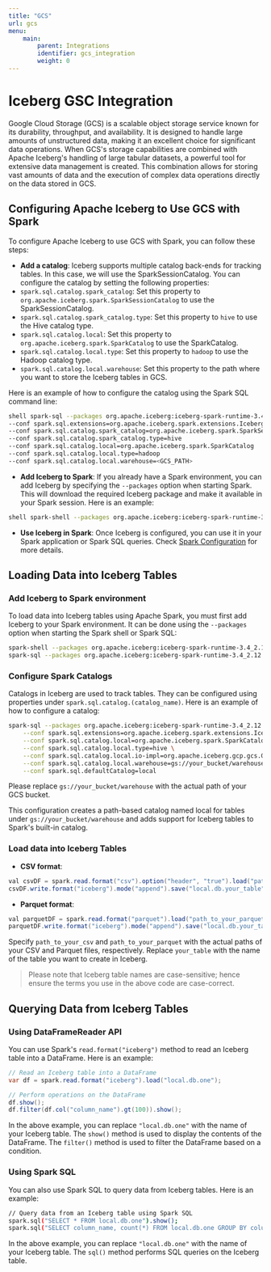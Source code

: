 ```yaml
---
title: "GCS"
url: gcs
menu:
    main:
        parent: Integrations
        identifier: gcs_integration
        weight: 0
---
```

<!--
 - Licensed to the Apache Software Foundation (ASF) under one or more
 - contributor license agreements. See the NOTICE file distributed with
 - this work for additional information regarding copyright ownership.
 - The ASF licenses this file to You under the Apache License, Version 2.0
 - (the "License"); you may not use this file except in compliance with
 - the License. You may obtain a copy of the License at
 -
 -   http://www.apache.org/licenses/LICENSE-2.0
 -
 - Unless required by applicable law or agreed to in writing, software
 - distributed under the License is distributed on an "AS IS" BASIS,
 - WITHOUT WARRANTIES OR CONDITIONS OF ANY KIND, either express or implied.
 - See the License for the specific language governing permissions and
 - limitations under the License.
 -->

# Iceberg GSC Integration

Google Cloud Storage (GCS) is a scalable object storage service known for its durability, throughput, and availability. It is designed to handle large amounts of unstructured data, making it an excellent choice for significant data operations. When GCS's storage capabilities are combined with Apache Iceberg's handling of large tabular datasets, a powerful tool for extensive data management is created. This combination allows for storing vast amounts of data and the execution of complex data operations directly on the data stored in GCS.
  
## Configuring Apache Iceberg to Use GCS with Spark

To configure Apache Iceberg to use GCS with Spark, you can follow these steps:

- **Add a catalog**: Iceberg supports multiple catalog back-ends for tracking tables. In this case, we will use the SparkSessionCatalog. You can configure the catalog by setting the following properties:
- `spark.sql.catalog.spark_catalog`: Set this property to `org.apache.iceberg.spark.SparkSessionCatalog` to use the SparkSessionCatalog.
- `spark.sql.catalog.spark_catalog.type`: Set this property to `hive` to use the Hive catalog type.
- `spark.sql.catalog.local`: Set this property to `org.apache.iceberg.spark.SparkCatalog` to use the SparkCatalog.
- `spark.sql.catalog.local.type`: Set this property to `hadoop` to use the Hadoop catalog type.
- `spark.sql.catalog.local.warehouse`: Set this property to the path where you want to store the Iceberg tables in GCS.

Here is an example of how to configure the catalog using the Spark SQL command line:

```bash
shell spark-sql --packages org.apache.iceberg:iceberg-spark-runtime-3.4_2.12:1.3.1
--conf spark.sql.extensions=org.apache.iceberg.spark.extensions.IcebergSparkSessionExtensions
--conf spark.sql.catalog.spark_catalog=org.apache.iceberg.spark.SparkSessionCatalog
--conf spark.sql.catalog.spark_catalog.type=hive
--conf spark.sql.catalog.local=org.apache.iceberg.spark.SparkCatalog
--conf spark.sql.catalog.local.type=hadoop
--conf spark.sql.catalog.local.warehouse=<GCS_PATH>
```

- **Add Iceberg to Spark**: If you already have a Spark environment, you can add Iceberg by specifying the `--packages` option when starting Spark. This will download the required Iceberg package and make it available in your Spark session. Here is an example:

```bash
shell spark-shell --packages org.apache.iceberg:iceberg-spark-runtime-3.4_2.12:1.3.1

```

- **Use Iceberg in Spark**: Once Iceberg is configured, you can use it in your Spark application or Spark SQL queries. Check [Spark Configuration](spark-configuration.md) for more details.

## Loading Data into Iceberg Tables

### Add Iceberg to Spark environment

To load data into Iceberg tables using Apache Spark, you must first add Iceberg to your Spark environment. It can be done using the `--packages` option when starting the Spark shell or Spark SQL:

```bash
spark-shell --packages org.apache.iceberg:iceberg-spark-runtime-3.4_2.12:1.3.1
spark-sql --packages org.apache.iceberg:iceberg-spark-runtime-3.4_2.12:1.3.1
```

### Configure Spark Catalogs

Catalogs in Iceberg are used to track tables. They can be configured using properties under `spark.sql.catalog.(catalog_name)`. Here is an example of how to configure a catalog:

```bash
spark-sql --packages org.apache.iceberg:iceberg-spark-runtime-3.4_2.12:1.3.1\
    --conf spark.sql.extensions=org.apache.iceberg.spark.extensions.IcebergSparkSessionExtensions \
    --conf spark.sql.catalog.local=org.apache.iceberg.spark.SparkCatalog \
    --conf spark.sql.catalog.local.type=hive \
    --conf spark.sql.catalog.local.io-impl=org.apache.iceberg.gcp.gcs.GCSFileIO \
    --conf spark.sql.catalog.local.warehouse=gs://your_bucket/warehouse \
    --conf spark.sql.defaultCatalog=local
```

Please replace `gs://your_bucket/warehouse` with the actual path of your GCS bucket.

This configuration creates a path-based catalog named local for tables under `gs://your_bucket/warehouse` and adds support for Iceberg tables to Spark's built-in catalog.

### Load data into Iceberg Tables

- **CSV format**:

```java
val csvDF = spark.read.format("csv").option("header", "true").load("path_to_your_csv")
csvDF.write.format("iceberg").mode("append").save("local.db.your_table")
```

- **Parquet format**:

```java
val parquetDF = spark.read.format("parquet").load("path_to_your_parquet")
parquetDF.write.format("iceberg").mode("append").save("local.db.your_table")
```

Specify `path_to_your_csv` and `path_to_your_parquet` with the actual paths of your CSV and Parquet files, respectively. Replace `your_table` with the name of the table you want to create in Iceberg.

> Please note that Iceberg table names are case-sensitive; hence ensure the terms you use in the above code are case-correct.

## Querying Data from Iceberg Tables

### Using DataFrameReader API

You can use Spark's `read.format("iceberg")` method to read an Iceberg table into a DataFrame. Here is an example:

```java
// Read an Iceberg table into a DataFrame
var df = spark.read.format("iceberg").load("local.db.one");

// Perform operations on the DataFrame
df.show();
df.filter(df.col("column_name").gt(100)).show();
```

In the above example, you can replace `"local.db.one"` with the name of your Iceberg table. The `show()` method is used to display the contents of the DataFrame. The `filter()` method is used to filter the DataFrame based on a condition.

### Using Spark SQL

You can also use Spark SQL to query data from Iceberg tables. Here is an example:

```bash
// Query data from an Iceberg table using Spark SQL
spark.sql("SELECT * FROM local.db.one").show();
spark.sql("SELECT column_name, count(*) FROM local.db.one GROUP BY column_name").show();
```

In the above example, you can replace `"local.db.one"` with the name of your Iceberg table. The `sql()` method performs SQL queries on the Iceberg table.
